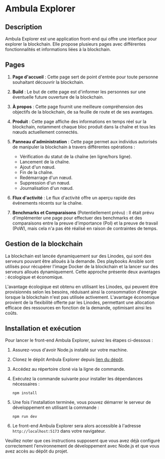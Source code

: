 # Ambula Explorer

## Description

Ambula Explorer est une application front-end qui offre une interface pour explorer la blockchain. Elle propose plusieurs pages avec différentes fonctionnalités et informations liées à la blockchain.

## Pages

1. **Page d'accueil** : Cette page sert de point d'entrée pour toute personne souhaitant découvrir la blockchain.

2. **Build** : Le but de cette page est d'informer les personnes sur une éventuelle future ouverture de la blockchain.

3. **À propos** : Cette page fournit une meilleure compréhension des objectifs de la blockchain, de sa feuille de route et de ses avantages.

4. **Produit** : Cette page affiche des informations en temps réel sur la blockchain, notamment chaque bloc produit dans la chaîne et tous les nœuds actuellement connectés.

5. **Panneau d'administration** : Cette page permet aux individus autorisés de manipuler la blockchain à travers différentes opérations :

    - Vérification du statut de la chaîne (en ligne/hors ligne).
    - Lancement de la chaîne.
    - Ajout d'un nœud.
    - Fin de la chaîne.
    - Redémarrage d'un nœud.
    - Suppression d'un nœud.
    - Journalisation d'un nœud.

6. **Flux d'activité** : Le flux d'activité offre un aperçu rapide des événements récents sur la chaîne.

7. **Benchmarks et Comparaisons** (Potentiellement prévu) : Il était prévu d'implémenter une page pour effectuer des benchmarks et des comparaisons entre la preuve d'importance (PoI) et la preuve de travail (PoW), mais cela n'a pas été réalisé en raison de contraintes de temps.

## Gestion de la blockchain

La blockchain est lancée dynamiquement sur des Linodes, qui sont des serveurs pouvant être alloués à la demande. Des playbooks Ansible sont utilisés pour récupérer l'image Docker de la blockchain et la lancer sur des serveurs alloués dynamiquement. Cette approche présente deux avantages : écologique et économique.

L'avantage écologique est obtenu en utilisant les Linodes, qui peuvent être provisionnés selon les besoins, réduisant ainsi la consommation d'énergie lorsque la blockchain n'est pas utilisée activement. L'avantage économique provient de la flexibilité offerte par les Linodes, permettant une allocation efficace des ressources en fonction de la demande, optimisant ainsi les coûts.

## Installation et exécution

Pour lancer le front-end Ambula Explorer, suivez les étapes ci-dessous :

1. Assurez-vous d'avoir Node.js installé sur votre machine.

2. Clonez le dépôt Ambula Explorer depuis [lien du dépôt](https://github.com/ambula-labs/ambula-explorer).

3. Accédez au répertoire cloné via la ligne de commande.

4. Exécutez la commande suivante pour installer les dépendances nécessaires :

    ```
    npm install
    ```

5. Une fois l'installation terminée, vous pouvez démarrer le serveur de développement en utilisant la commande :

    ```
    npm run dev
    ```

6. Le front-end Ambula Explorer sera alors accessible à l'adresse `http://localhost:5173` dans votre navigateur.

Veuillez noter que ces instructions supposent que vous avez déjà configuré correctement l'environnement de développement avec Node.js et que vous avez accès au dépôt du projet.

